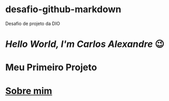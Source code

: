 # desafio-github-markdown
Desafio de projeto da DIO

# ***Hello World, I'm Carlos Alexandre*** 😉 #

# **Meu Primeiro Projeto** #

# [Sobre mim]() #

